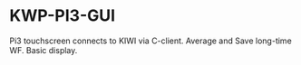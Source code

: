 # KWP-PI3-GUI
Pi3 touchscreen connects to KIWI via C-client. Average and Save long-time WF.  Basic display.
